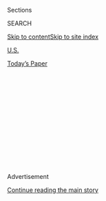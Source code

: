 <div id="app">

<div>

<div>

<div>

<div class="NYTAppHideMasthead css-1q2w90k e1suatyy0">

<div class="section css-ui9rw0 e1suatyy2">

<div class="css-eph4ug er09x8g0">

<div class="css-6n7j50">

</div>

<span class="css-1dv1kvn">Sections</span>

<div class="css-10488qs">

<span class="css-1dv1kvn">SEARCH</span>

</div>

[Skip to content](#site-content)[Skip to site
index](#site-index)

</div>

<div id="masthead-section-label" class="css-1wr3we4 eaxe0e00">

[U.S.](https://www.nytimes3xbfgragh.onion/section/us)

</div>

<div class="css-10698na e1huz5gh0">

</div>

</div>

<div id="masthead-bar-one" class="section hasLinks css-15hmgas e1csuq9d3">

<div class="css-uqyvli e1csuq9d0">

</div>

<div class="css-1uqjmks e1csuq9d1">

</div>

<div class="css-9e9ivx">

[](https://myaccount.nytimes3xbfgragh.onion/auth/login?response_type=cookie&client_id=vi)

</div>

<div class="css-1bvtpon e1csuq9d2">

[Today’s
Paper](https://www.nytimes3xbfgragh.onion/section/todayspaper)

</div>

</div>

</div>

</div>

<div data-aria-hidden="false">

<div id="site-content" data-role="main">

<div>

<div class="css-1aor85t" style="opacity:0.000000001;z-index:-1;visibility:hidden">

<div class="css-1hqnpie">

<div class="css-epjblv">

<span class="css-17xtcya">[U.S.](/section/us)</span><span class="css-x15j1o">|</span><span class="css-fwqvlz">For
Most G.I.'s, Only Few Hints of Hate
Groups</span>

</div>

<div class="css-k008qs">

<div class="css-1iwv8en">

<span class="css-18z7m18"></span>

<div>

</div>

</div>

<span class="css-1n6z4y">https://nyti.ms/29iQzHx</span>

<div class="css-1705lsu">

<div class="css-4xjgmj">

<div class="css-4skfbu" data-role="toolbar" data-aria-label="Social Media Share buttons, Save button, and Comments Panel with current comment count" data-testid="share-tools">

  - 
  - 
  - 
  - 
    
    <div class="css-6n7j50">
    
    </div>

  - 

</div>

</div>

</div>

</div>

</div>

</div>

<div class="css-13pd83m">

</div>

<div id="top-wrapper" class="css-1sy8kpn">

<div id="top-slug" class="css-l9onyx">

Advertisement

</div>

[Continue reading the main
story](#after-top)

<div class="ad top-wrapper" style="text-align:center;height:100%;display:block;min-height:250px">

<div id="top" class="place-ad" data-position="top" data-size-key="top">

</div>

</div>

<div id="after-top">

</div>

</div>

<div id="sponsor-wrapper" class="css-1hyfx7x">

<div id="sponsor-slug" class="css-19vbshk">

Supported by

</div>

[Continue reading the main
story](#after-sponsor)

<div id="sponsor" class="ad sponsor-wrapper" style="text-align:center;height:100%;display:block">

</div>

<div id="after-sponsor">

</div>

</div>

<div class="css-1vkm6nb ehdk2mb0">

# For Most G.I.'s, Only Few Hints of Hate Groups

</div>

<div class="css-xt80pu e12qa4dv0">

<div class="css-18e8msd">

<div class="css-vp77d3 epjyd6m0">

<div class="css-1baulvz">

By [<span class="css-1baulvz last-byline" itemprop="name">James
Brooke</span>](https://www.nytimes3xbfgragh.onion/by/james-brooke)

</div>

</div>

  - Dec. 21,
    1995

  - 
    
    <div class="css-4xjgmj">
    
    <div class="css-d8bdto" data-role="toolbar" data-aria-label="Social Media Share buttons, Save button, and Comments Panel with current comment count" data-testid="share-tools">
    
      - 
      - 
      - 
      - 
        
        <div class="css-6n7j50">
        
        </div>
    
      - 
    
    </div>
    
    </div>

</div>

</div>

<div class="section meteredContent css-1r7ky0e" name="articleBody" itemprop="articleBody">

<div class="css-j3uhc5">

<div class="css-1ve50l5">

<div class="css-1si6tjw">

<div class="css-p5jc4e">

![<span class="css-cnj6d5 e1z0qqy90" itemprop="copyrightHolder"><span class="css-1ly73wi e1tej78p0">Credit...</span><span><span>The
New York Times
Archives</span></span></span>](https://s1.graylady3jvrrxbe.onion/timesmachine/pages/1/1995/12/21/075175_360W.png?quality=75&auto=webp&disable=upscale)

</div>

<div class="css-1s1pakw">

<div class="css-udpjq9">

See the article in its original context from  
December 21, 1995, <span>Section A,</span> Page
14<span class="css-iry6ay"></span>[Buy
Reprints](https://store.nytimes3xbfgragh.onion/collections/new-york-times-page-reprints?utm_source=nytimes&utm_medium=article-page&utm_campaign=reprints)

</div>

<div class="css-1nq039c">

[View on
timesmachine](http://timesmachine.nytimes3xbfgragh.onion/timesmachine/1995/12/21/075175.html)

</div>

<div class="css-1gus26i">

TimesMachine is an exclusive benefit for home delivery and digital
subscribers.

</div>

</div>

</div>

<div class="css-1mweozg">

<div class="css-14uxcda">

About the Archive

</div>

<div class="css-6hi8ev">

This is a digitized version of an article from The Times’s print
archive, before the start of online publication in 1996. To preserve
these articles as they originally appeared, The Times does not alter,
edit or update them.

</div>

<div class="css-6hi8ev">

Occasionally the digitization process introduces transcription errors or
other problems; we are continuing to work to improve these archived
versions.

</div>

</div>

</div>

</div>

<div class="css-1fanzo5 StoryBodyCompanionColumn">

<div class="css-53u6y8">

For Bob, a burly white Army sergeant, the underground presence of white
supremacists at this prairie post is as clear as the Ku Klux Klan and
Aryan Brotherhood graffiti he says he sees scrawled on portable toilets
on firing ranges.

"It's a natural for them to recruit among soldiers -- that's where the
guns are," the 12-year Army veteran said as music boomed and dancers
gyrated at an off-post strip joint. Motioning to his chest, he said,
"They might slip a few extra rounds in their pockets."

But across town, managers at Power Rentals South, the company that
maintains the post's portable toilets, said racist graffiti were rare.
Darrell Fox, the assistant manager, said, "Occasionally, you see a
swastika, but they are few and far between."

The presence of graffiti is only one clue the Army is looking for as it
embarks on a worldwide hunt for white supremacists in its 510,000-member
ranks. The inquiry, announced on Dec. 12 after two white soldiers were
charged in the slayings of a black man and woman in North Carolina, has
yet to yield results.

</div>

</div>

<div class="css-1fanzo5 StoryBodyCompanionColumn">

<div class="css-53u6y8">

But in conversations with reporters at bases around the country, Army
officers and enlisted personnel mentioned only a few dark hints of
hatred like the elusive graffiti. For the most part, they supported the
Pentagon position that few soldiers actively participate in white
supremacist groups.

"People are not going to come up to you and say, 'Hey, we're neo-Nazis,
we're with the Klan' -- it's subtler than that," Dennis Morgan, an Army
specialist from New Jersey, said this week at Fort Benning, Ga. "The
Army does its best to screen out the paramilitary and the right-wing
types. But occasionally, somebody's going to hook up with the wrong
people."

Lieut. Gen. Anthony C. Zinni, commander of six Marine Corps bases in
Southern California and Arizona, said that the fight against white
supremacy recruitment should become part of military routine, similar to
the military's ongoing fight against racism and drug use, including
sensitivity training.

"We haven't seen it where we are, but I'm really concerned about it,"
General Zinni told reporters on Thursday. "We went through this in the
early 1970's with the racial efforts. It's never fixed. It's like drugs.
It's continuous. You have to stay on it."

Human rights groups welcomed the investigation, which the Pentagon said
would focus on violence-prone groups of long standing like the Klan,
skinheads and neo-Nazis. But they said the Army should expand its
inquiry to the far-right threat that gained attention after the Oklahoma
City bombing last April: anti-Government paramilitary groups.

</div>

</div>

<div class="css-1fanzo5 StoryBodyCompanionColumn">

<div class="css-53u6y8">

Army troops are prime targets for recruitment by such groups, said Joe
T. Roy, director of the Militia Task Force for the Southern Poverty Law
Center.

"They preach survivalism, training, stockpiling weapons," Mr. Roy said.
"The paramilitary mindset is attractive to veterans and active-duty
personnel."

In June, Francisco Duran, an Army veteran who lived about 10 miles south
of Fort Carson, was sentenced to 40 years in Federal prison for raking
the White House with bullets from a Chinese assault rifle last year. Mr.
Duran reportedly had attended meetings of a local group, the Save
America Militia.

As officers question soldiers, check personnel records and search
barracks and off-post housing for neo-Nazi paraphernalia, they are
driven by the Army's failure to act on Nazi leanings exhibited in the
last 10 months by Pvt. James N. Burmeister 2d, a 20-year-old member of
the Army's elite Special Forces who was stationed at Fort Bragg, N.C.

In February, Private Burmeister was reprimanded for wearing a Nazi
medallion under his uniform. In August, he lost his security clearance
after fighting with a black soldier. If his commanding officer had
inspected a room he rented in an off-post trailer, he would have found
Nazi flags, skinhead magazines and books on Hitler.

Today, Private Burmeister and a fellow soldier stand charged with
murdering a black couple in Fayetteville, N.C., near Fort Bragg, on Dec.
7; another soldier faces related charges. Last week, Army investigators
seeking to identify other skinheads in uniform showed Fayetteville
nightclub managers photographs of Private Burmeister and friends giving
Nazi salutes.

In the early 1990's, Timothy J. McVeigh, then a soldier stationed at
Fort Riley, Kan., encouraged his Army comrades to read "The Turner
Diaries," a novel by William Pierce that advocates armed attacks on the
Government. Earlier this year Mr. McVeigh was charged with masterminding
the Oklahoma City bombing.

</div>

</div>

<div class="css-1fanzo5 StoryBodyCompanionColumn">

<div class="css-53u6y8">

At the same time, the National Alliance, a white supremacist group led
by Mr. Pierce that is based in Hillsboro, W.Va., posted a recruiting
notice on a billboard outside Fort Bragg.

Despite such cases, military commanders say that white supremacist
recruiting is a small problem and maintain that the Army, whose
membership is nearly 40 percent minority, has a proud record of racial
integration.

Indeed, since 1990, only a handful of American military personnel have
been publicly linked to white supremacist acts -- largely stealing
weapons for groups or joining their clandestine ranks, according to the
Anti-Defamation League of New York and Klanwatch of Montgomery, Ala. In
1990, five Air Force policemen were discharged for their involvement
with the Ku Klux Klan at Carswell Air Force Base in Texas.

But Abraham H. Foxman, national director of the Anti-Defamation League,
said such statistics did not tell the whole story. "It's a closed
society, so, therefore, a lot of incidents of a racist nature don't
surface," he said. "It's only when there is such a grotesque incident as
these murders that the public focuses on it."

And a few soldiers say there has been a long history of looking away.

Last week a marine based at Camp Pendleton, Calif., recalled
accompanying a group of marines to Tijuana, Mexico. Tattooed and dressed
in skinhead attire, they drank and chanted racist slogans on a town
square, said the soldier, who would give his name only as Josh. The
incident apparently never came to the attention of the marines'
commanders.

Fort Carson, whose 17,000 soldiers make it Colorado's largest military
installation, seems to fit the national profile: a post with little
visible white supremacist activity.

Searching back to 1988, military officials found no complaint against a
soldier for white supremacist activity in the criminal files of Fort
Carson or of the El Paso County police.

</div>

</div>

<div class="css-1fanzo5 StoryBodyCompanionColumn">

<div class="css-53u6y8">

The only entry in police files was a tip in 1990 that a soldier
stationed at Fort Carson was seen fraternizing with skinheads in
Boulder, 90 miles north of here. The tip was noted in a 1992 Pentagon
report on gang participation within the Army, but did not result in
disciplinary action.

Around Fort Carson's commercial fringe of gun shops, pawn shops, used
car lots and strip joints, random interviews generally supported the
perception that few soldiers at the post were involved in extremist
activity.

At Holey Rollers, a tattoo salon, Scott Toy said requests for white
power symbols like swastikas or lightning bolts were rare. "In three
years," he said, "I think I have only gotten three requests for racial
tattoos -- and they weren't military."

Military officials say that Army policy, heavy training schedules and
frequent reassignments help to curb soldiers from joining extremist
groups off base. For example, since July, the 3,500 soldiers of the
Third Brigade Combat Team, which is based here, followed this deployment
itinerary: Trinidad; Colorado; California; Guantanamo Bay, Cuba; Canada,
and Kuwait.

"Joe, the military guy, is going to be out of here in two years," said
Maj. Timothy P. Edinger, the Fort Carson spokesman. "It's much more
interesting for a group to recruit Joe, the hardware store guy -- he's
in the National Guard and part of the community."

The armed forces do not allow "active" participation in extremist groups
-- propagandizing, collecting money, attending rallies or leading a
cell. "Passive" participation like membership or receiving literature is
tolerated.

Today the armed forces' biggest gray area involves the new right-wing
phenomenon, the paramilitary groups. With 20 such groups, Colorado ranks
third in the nation, after Michigan with 30 and California with 22,
according to the Southern Poverty Law Center.

</div>

</div>

<div class="css-1fanzo5 StoryBodyCompanionColumn">

<div class="css-53u6y8">

Officials at Fort Carson said they did not know whether the El Paso
County paramilitary group attracted any soldiers here.

Ten miles east of Fort Carson, down a dirt road past trailers and
junkyards, Mel Bernstein presides over Dragon Arms -- a gun lover's
paradise that includes a firing range, a paintball range, a military
vehicles museum and the county's only store licensed to sell automatic
weapons.

"The El Paso County Militia is my best customer," said Mr. Bernstein,
who still mourns the day last April when Federal agents raided his
complex and confiscated a Vietnam War-era armored personnel carrier. Mr.
Bernstein, who comes from Brooklyn and is a former tank commander, was
vague when asked if Fort Carson soldiers participated. "It's all kinds
of people -- firemen, family people," he said.

But the owner of a gun shop in Boulder said he was certain that some
military personnel took part in activities of local paramilitary groups.

"There is no doubt in my mind that you have active-duty people
involved," said Bob Glass, another New York native. "I've gone to a few
militia meetings. There are young men with very short haircuts, a
military stature to them. Are they active duty? You tell me."

</div>

</div>

</div>

<div>

</div>

<div>

</div>

<div>

</div>

<div>

<div id="bottom-wrapper" class="css-1ede5it">

<div id="bottom-slug" class="css-l9onyx">

Advertisement

</div>

[Continue reading the main
story](#after-bottom)

<div id="bottom" class="ad bottom-wrapper" style="text-align:center;height:100%;display:block;min-height:90px">

</div>

<div id="after-bottom">

</div>

</div>

</div>

</div>

</div>

## Site Index

<div>

</div>

## Site Information Navigation

  - [© <span>2020</span> <span>The New York Times
    Company</span>](https://help.nytimes3xbfgragh.onion/hc/en-us/articles/115014792127-Copyright-notice)

<!-- end list -->

  - [NYTCo](https://www.nytco.com/)
  - [Contact
    Us](https://help.nytimes3xbfgragh.onion/hc/en-us/articles/115015385887-Contact-Us)
  - [Work with us](https://www.nytco.com/careers/)
  - [Advertise](https://nytmediakit.com/)
  - [T Brand Studio](http://www.tbrandstudio.com/)
  - [Your Ad
    Choices](https://www.nytimes3xbfgragh.onion/privacy/cookie-policy#how-do-i-manage-trackers)
  - [Privacy](https://www.nytimes3xbfgragh.onion/privacy)
  - [Terms of
    Service](https://help.nytimes3xbfgragh.onion/hc/en-us/articles/115014893428-Terms-of-service)
  - [Terms of
    Sale](https://help.nytimes3xbfgragh.onion/hc/en-us/articles/115014893968-Terms-of-sale)
  - [Site
    Map](https://spiderbites.nytimes3xbfgragh.onion)
  - [Help](https://help.nytimes3xbfgragh.onion/hc/en-us)
  - [Subscriptions](https://www.nytimes3xbfgragh.onion/subscription?campaignId=37WXW)

</div>

</div>

</div>

</div>
